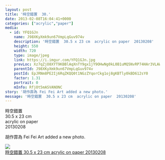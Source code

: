 ```yaml
---
layout: post
title: '時空錯置  30.' 
date: 2013-02-08T16:04:41+0000 
categories: ["acrylic","paper"] 
media:
  - id: YFQ1GJn
    name: J98XKyXmk9un67VmpLqGuv974v
    description: '時空錯置  30.5 x 23 cm  acrylic on paper  20130208'   
    height: 550
    width: 720
    type: image/jpeg
    link: https://i.imgur.com/YFQ1GJn.jpg
    prevLoc: Xz7qZjO8XYT9KBBlAqXnTY9gx1jY9OHwNg0kL0B1uMQ5NvRP74HAr3VLAWAvILn2mlOQzyIRo7A4P193UjXk1opPD4IKMR3K2P59iAQqqyJLqDfYo2Wkmg7GUgLWQWGJRnURomK6WwW5S4Pn24pK6lsqllN0Oj7rt79kBllq5wSl94Lgg5lKhgB5yGpO75t1ALMA8XnKSYGOJLxLQWHnrRERq4y4HpOZw7vgO3HWK613jVANfP2
    parentId: J98XKyXmk9un67VmpLqGuv974v
    postId: EpJRNm8PE2Ij6RqZKQQ0t1NGzZYqorCkg1oj8gKBTly0kBD612sY0
    factor: 1.31
    portrait: 0
    mInfo: RfjOt5mASVANONC
story: '胡作霏為 Fei Fei Art added a new photo.'  
message: '時空錯置  30.5 x 23 cm  acrylic on paper  20130208'  
---
```


時空錯置  
30.5 x 23 cm  
acrylic on paper  
20130208
 
 
[//]: #story:
胡作霏為 Fei Fei Art added a new photo.


[//]: #media:  
<a href="https://i.imgur.com/YFQ1GJn.jpg"><img class="postImage" src="https://i.imgur.com/YFQ1GJnh.jpg" />  
時空錯置
30.5 x 23 cm
acrylic on paper
20130208  
 </a>   
